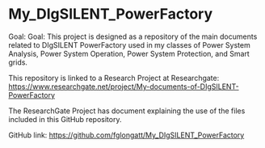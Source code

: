 # My_DIgSILENT_PowerFactory
Goal: Goal: This project is designed as a repository of the main documents related to DIgSILENT PowerFactory used in my classes of Power System Analysis, Power System Operation, Power System Protection, and Smart grids.

This repository is linked to a Research Project at Researchgate: https://www.researchgate.net/project/My-documents-of-DIgSILENT-PowerFactory 

The ResearchGate Project has document explaining the use of the files included in this GitHub repository. 

GitHub link: https://github.com/fglongatt/My_DIgSILENT_PowerFactory
